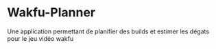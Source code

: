 # Wakfu-Planner
Une application permettant de planifier des builds et estimer les dégats pour le jeu vidéo wakfu 
